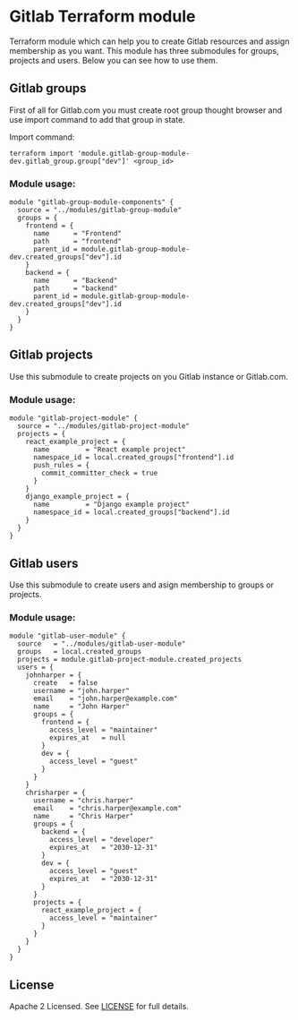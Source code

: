 # Gitlab Terraform module

Terraform module which can help you to create Gitlab resources and assign membership as you want. This module has three submodules for groups, projects and users. Below you can see how to use them.

## Gitlab groups

First of all for Gitlab.com you must create root group thought browser and use import command to add that group in state.

Import command:
```
terraform import 'module.gitlab-group-module-dev.gitlab_group.group["dev"]' <group_id>
```

### Module usage:

```hcl
module "gitlab-group-module-components" {
  source = "../modules/gitlab-group-module"
  groups = {
    frontend = {
      name      = "Frontend"
      path      = "frontend"
      parent_id = module.gitlab-group-module-dev.created_groups["dev"].id
    }
    backend = {
      name      = "Backend"
      path      = "backend"
      parent_id = module.gitlab-group-module-dev.created_groups["dev"].id
    }
  }
}
```

## Gitlab projects
Use this submodule to create projects on you Gitlab instance or Gitlab.com.

### Module usage:
```hcl
module "gitlab-project-module" {
  source = "../modules/gitlab-project-module"
  projects = {
    react_example_project = {
      name         = "React example project"
      namespace_id = local.created_groups["frontend"].id
      push_rules = {
        commit_committer_check = true
      }
    }
    django_example_project = {
      name         = "Django example project"
      namespace_id = local.created_groups["backend"].id
    }
  }
}
```

## Gitlab users
Use this submodule to create users and asign membership to groups or projects.

### Module usage:
```hcl
module "gitlab-user-module" {
  source   = "../modules/gitlab-user-module"
  groups   = local.created_groups
  projects = module.gitlab-project-module.created_projects
  users = {
    johnharper = {
      create   = false
      username = "john.harper"
      email    = "john.harper@example.com"
      name     = "John Harper"
      groups = {
        frontend = {
          access_level = "maintainer"
          expires_at   = null
        }
        dev = {
          access_level = "guest"
        }
      }
    }
    chrisharper = {
      username = "chris.harper"
      email    = "chris.harper@example.com"
      name     = "Chris Harper"
      groups = {
        backend = {
          access_level = "developer"
          expires_at   = "2030-12-31"
        }
        dev = {
          access_level = "guest"
          expires_at   = "2030-12-31"
        }
      }
      projects = {
        react_example_project = {
          access_level = "maintainer"
        }
      }
    }
  }
}
```

## License

Apache 2 Licensed. See [LICENSE](https://github.com/EvoltDev/terraform-gitlab-module/blob/main/LICENCE) for full details.
